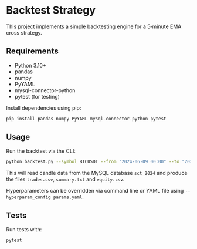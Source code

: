 # Backtest Strategy

This project implements a simple backtesting engine for a 5‑minute EMA cross strategy.

## Requirements

- Python 3.10+
- pandas
- numpy
- PyYAML
- mysql-connector-python
- pytest (for testing)

Install dependencies using pip:

```bash
pip install pandas numpy PyYAML mysql-connector-python pytest
```

## Usage

Run the backtest via the CLI:

```bash
python backtest.py --symbol BTCUSDT --from "2024-06-09 00:00" --to "2024-06-16 23:59"
```

This will read candle data from the MySQL database `sct_2024` and produce the files
`trades.csv`, `summary.txt` and `equity.csv`.

Hyperparameters can be overridden via command line or YAML file using
`--hyperparam_config params.yaml`.

## Tests

Run tests with:

```bash
pytest
```
